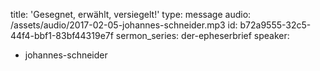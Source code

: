 title: 'Gesegnet, erwählt, versiegelt!'
type: message
audio: /assets/audio/2017-02-05-johannes-schneider.mp3
id: b72a9555-32c5-44f4-bbf1-83bf44319e7f
sermon_series: der-epheserbrief
speaker:
  - johannes-schneider
